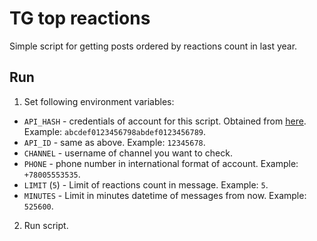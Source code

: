 # TG top reactions

Simple script for getting posts ordered by reactions count in last year.

## Run

1. Set following environment variables:
 - `API_HASH` - credentials of account for this script. 
Obtained from [here](https://my.telegram.org/apps).
Example: `abcdef0123456798abdef0123456789`.
 - `API_ID` - same as above.
Example: `12345678`.
 - `CHANNEL` - username of channel you want to check.
 - `PHONE` - phone number in international format of account.
Example: `+78005553535`.
 - `LIMIT` (`5`) - Limit of reactions count in message.
Example: `5`.
 - `MINUTES` - Limit in minutes datetime of messages from now. 
Example: `525600`.

2. Run script.
